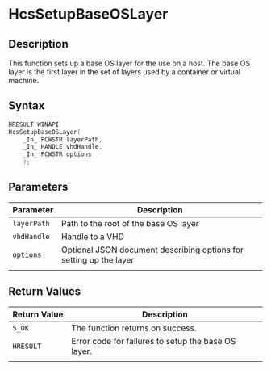 # HcsSetupBaseOSLayer

## Description

This function sets up a base OS layer for the use on a host. The base OS layer is the first layer in the set of layers used by a container or virtual machine.

## Syntax

```cpp
HRESULT WINAPI
HcsSetupBaseOSLayer(
    _In_ PCWSTR layerPath,
    _In_ HANDLE vhdHandle,
    _In_ PCWSTR options
    );
```

## Parameters

|Parameter     |Description|
|---|---|
|`layerPath`| Path to the root of the base OS layer|
|`vhdHandle`| Handle to a VHD|
|`options`| Optional JSON document describing options for setting up the layer|
|    |    |

## Return Values

|Return Value    |Description|
|---|---|
|`S_OK` |The function returns on success.|
|`HRESULT`| Error code for failures to setup the base OS layer.|
|    |    |
